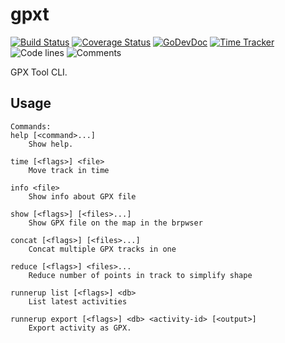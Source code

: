# gpxt

[![Build Status](https://github.com/vearutop/gpxt/workflows/test-unit/badge.svg)](https://github.com/vearutop/gpxt/actions?query=branch%3Amaster+workflow%3Atest-unit)
[![Coverage Status](https://codecov.io/gh/vearutop/gpxt/branch/master/graph/badge.svg)](https://codecov.io/gh/vearutop/gpxt)
[![GoDevDoc](https://img.shields.io/badge/dev-doc-00ADD8?logo=go)](https://pkg.go.dev/github.com/vearutop/gpxt)
[![Time Tracker](https://wakatime.com/badge/github/vearutop/gpxt.svg)](https://wakatime.com/badge/github/vearutop/gpxt)
![Code lines](https://sloc.xyz/github/vearutop/gpxt/?category=code)
![Comments](https://sloc.xyz/github/vearutop/gpxt/?category=comments)

GPX Tool CLI.

## Usage

```
Commands:
help [<command>...]
    Show help.

time [<flags>] <file>
    Move track in time

info <file>
    Show info about GPX file

show [<flags>] [<files>...]
    Show GPX file on the map in the brpwser

concat [<flags>] [<files>...]
    Concat multiple GPX tracks in one

reduce [<flags>] <files>...
    Reduce number of points in track to simplify shape

runnerup list [<flags>] <db>
    List latest activities

runnerup export [<flags>] <db> <activity-id> [<output>]
    Export activity as GPX.
```